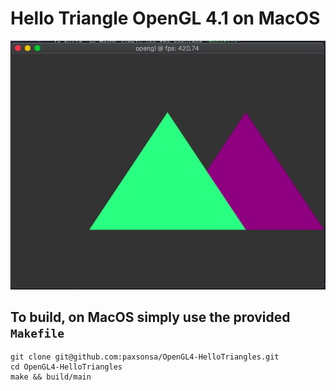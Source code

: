 # Hello Triangle OpenGL 4.1 on MacOS
![alt screenshot](docs/img/window.png)

## To build, on MacOS simply use the provided `Makefile`
```
git clone git@github.com:paxsonsa/OpenGL4-HelloTriangles.git
cd OpenGL4-HelloTriangles
make && build/main
```